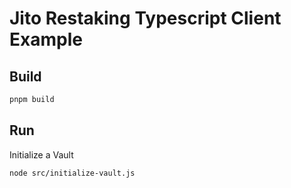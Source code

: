 # Jito Restaking Typescript Client Example

## Build

```bash
pnpm build
```

## Run

Initialize a Vault

```bash
node src/initialize-vault.js
```